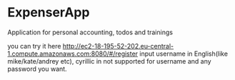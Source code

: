 # ExpenserApp
Application for personal accounting, todos and trainings

you can try it here http://ec2-18-195-52-202.eu-central-1.compute.amazonaws.com:8080/#/register
input username in English(like mike/kate/andrey etc), cyrillic in not supported for username and any password you want.
